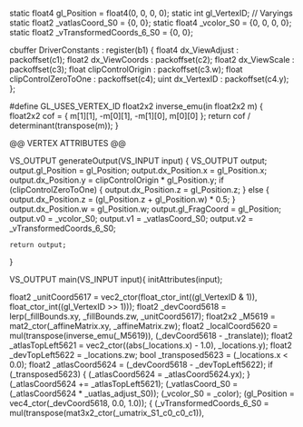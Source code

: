 
static float4 gl_Position = float4(0, 0, 0, 0);
static int gl_VertexID;
// Varyings
static  float2 _vatlasCoord_S0 = {0, 0};
static  float4 _vcolor_S0 = {0, 0, 0, 0};
static  float2 _vTransformedCoords_6_S0 = {0, 0};

cbuffer DriverConstants : register(b1)
{
    float4 dx_ViewAdjust : packoffset(c1);
    float2 dx_ViewCoords : packoffset(c2);
    float2 dx_ViewScale  : packoffset(c3);
    float clipControlOrigin : packoffset(c3.w);
    float clipControlZeroToOne : packoffset(c4);
    uint dx_VertexID : packoffset(c4.y);
};

#define GL_USES_VERTEX_ID
float2x2 inverse_emu(in float2x2 m)
{
    float2x2 cof = { m[1][1], -m[0][1], -m[1][0], m[0][0] };
    return cof / determinant(transpose(m));
}


@@ VERTEX ATTRIBUTES @@

VS_OUTPUT generateOutput(VS_INPUT input)
{
    VS_OUTPUT output;
    output.gl_Position = gl_Position;
    output.dx_Position.x = gl_Position.x;
    output.dx_Position.y = clipControlOrigin * gl_Position.y;
    if (clipControlZeroToOne)
    {
        output.dx_Position.z = gl_Position.z;
    } else {
        output.dx_Position.z = (gl_Position.z + gl_Position.w) * 0.5;
    }
    output.dx_Position.w = gl_Position.w;
    output.gl_FragCoord = gl_Position;
    output.v0 = _vcolor_S0;
    output.v1 = _vatlasCoord_S0;
    output.v2 = _vTransformedCoords_6_S0;

    return output;
}

VS_OUTPUT main(VS_INPUT input){
    initAttributes(input);

float2 _unitCoord5617 = vec2_ctor(float_ctor_int((gl_VertexID & 1)), float_ctor_int((gl_VertexID >> 1)));
float2 _devCoord5618 = lerp(_fillBounds.xy, _fillBounds.zw, _unitCoord5617);
float2x2 _M5619 = mat2_ctor(_affineMatrix.xy, _affineMatrix.zw);
float2 _localCoord5620 = mul(transpose(inverse_emu(_M5619)), (_devCoord5618 - _translate));
float2 _atlasTopLeft5621 = vec2_ctor((abs(_locations.x) - 1.0), _locations.y);
float2 _devTopLeft5622 = _locations.zw;
bool _transposed5623 = (_locations.x < 0.0);
float2 _atlasCoord5624 = (_devCoord5618 - _devTopLeft5622);
if (_transposed5623)
{
(_atlasCoord5624 = _atlasCoord5624.yx);
}
(_atlasCoord5624 += _atlasTopLeft5621);
(_vatlasCoord_S0 = (_atlasCoord5624 * _uatlas_adjust_S0));
(_vcolor_S0 = _color);
(gl_Position = vec4_ctor(_devCoord5618, 0.0, 1.0));
{
(_vTransformedCoords_6_S0 = mul(transpose(mat3x2_ctor(_umatrix_S1_c0_c0_c1)),
